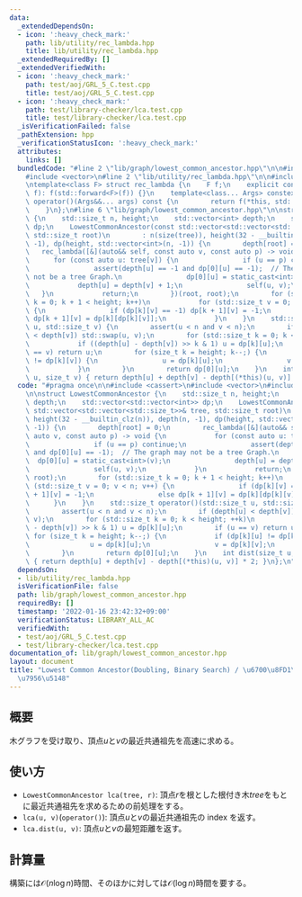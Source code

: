```yaml
---
data:
  _extendedDependsOn:
  - icon: ':heavy_check_mark:'
    path: lib/utility/rec_lambda.hpp
    title: lib/utility/rec_lambda.hpp
  _extendedRequiredBy: []
  _extendedVerifiedWith:
  - icon: ':heavy_check_mark:'
    path: test/aoj/GRL_5_C.test.cpp
    title: test/aoj/GRL_5_C.test.cpp
  - icon: ':heavy_check_mark:'
    path: test/library-checker/lca.test.cpp
    title: test/library-checker/lca.test.cpp
  _isVerificationFailed: false
  _pathExtension: hpp
  _verificationStatusIcon: ':heavy_check_mark:'
  attributes:
    links: []
  bundledCode: "#line 2 \"lib/graph/lowest_common_ancestor.hpp\"\n\n#include <cassert>\n\
    #include <vector>\n#line 2 \"lib/utility/rec_lambda.hpp\"\n\n#include <utility>\n\
    \ntemplate<class F> struct rec_lambda {\n    F f;\n    explicit constexpr rec_lambda(F&&\
    \ f): f(std::forward<F>(f)) {}\n    template<class... Args> constexpr decltype(auto)\
    \ operator()(Args&&... args) const {\n        return f(*this, std::forward<Args>(args)...);\n\
    \    }\n};\n#line 6 \"lib/graph/lowest_common_ancestor.hpp\"\n\nstruct LowestCommonAncestor\
    \ {\n    std::size_t n, height;\n    std::vector<int> depth;\n    std::vector<std::vector<int>>\
    \ dp;\n    LowestCommonAncestor(const std::vector<std::vector<std::size_t>>& tree,\
    \ std::size_t root)\n        : n(size(tree)), height(32 - __builtin_clz(n)), depth(n,\
    \ -1), dp(height, std::vector<int>(n, -1)) {\n        depth[root] = 0;\n     \
    \   rec_lambda([&](auto&& self, const auto v, const auto p) -> void {\n      \
    \      for (const auto u: tree[v]) {\n                if (u == p) continue;\n\
    \                assert(depth[u] == -1 and dp[0][u] == -1);  // The graph may\
    \ not be a tree Graph.\n                dp[0][u] = static_cast<int>(v);\n    \
    \            depth[u] = depth[v] + 1;\n                self(u, v);\n         \
    \   }\n            return;\n        })(root, root);\n        for (std::size_t\
    \ k = 0; k + 1 < height; k++)\n            for (std::size_t v = 0; v < n; v++)\
    \ {\n                if (dp[k][v] == -1) dp[k + 1][v] = -1;\n                else\
    \ dp[k + 1][v] = dp[k][dp[k][v]];\n            }\n    }\n    std::size_t operator()(std::size_t\
    \ u, std::size_t v) {\n        assert(u < n and v < n);\n        if (depth[u]\
    \ < depth[v]) std::swap(u, v);\n        for (std::size_t k = 0; k < height; ++k)\n\
    \            if ((depth[u] - depth[v]) >> k & 1) u = dp[k][u];\n        if (u\
    \ == v) return u;\n        for (size_t k = height; k--;) {\n            if (dp[k][u]\
    \ != dp[k][v]) {\n                u = dp[k][u];\n                v = dp[k][v];\n\
    \            }\n        }\n        return dp[0][u];\n    }\n    int dist(size_t\
    \ u, size_t v) { return depth[u] + depth[v] - depth[(*this)(u, v)] * 2; }\n};\n"
  code: "#pragma once\n\n#include <cassert>\n#include <vector>\n#include \"lib/utility/rec_lambda.hpp\"\
    \n\nstruct LowestCommonAncestor {\n    std::size_t n, height;\n    std::vector<int>\
    \ depth;\n    std::vector<std::vector<int>> dp;\n    LowestCommonAncestor(const\
    \ std::vector<std::vector<std::size_t>>& tree, std::size_t root)\n        : n(size(tree)),\
    \ height(32 - __builtin_clz(n)), depth(n, -1), dp(height, std::vector<int>(n,\
    \ -1)) {\n        depth[root] = 0;\n        rec_lambda([&](auto&& self, const\
    \ auto v, const auto p) -> void {\n            for (const auto u: tree[v]) {\n\
    \                if (u == p) continue;\n                assert(depth[u] == -1\
    \ and dp[0][u] == -1);  // The graph may not be a tree Graph.\n              \
    \  dp[0][u] = static_cast<int>(v);\n                depth[u] = depth[v] + 1;\n\
    \                self(u, v);\n            }\n            return;\n        })(root,\
    \ root);\n        for (std::size_t k = 0; k + 1 < height; k++)\n            for\
    \ (std::size_t v = 0; v < n; v++) {\n                if (dp[k][v] == -1) dp[k\
    \ + 1][v] = -1;\n                else dp[k + 1][v] = dp[k][dp[k][v]];\n      \
    \      }\n    }\n    std::size_t operator()(std::size_t u, std::size_t v) {\n\
    \        assert(u < n and v < n);\n        if (depth[u] < depth[v]) std::swap(u,\
    \ v);\n        for (std::size_t k = 0; k < height; ++k)\n            if ((depth[u]\
    \ - depth[v]) >> k & 1) u = dp[k][u];\n        if (u == v) return u;\n       \
    \ for (size_t k = height; k--;) {\n            if (dp[k][u] != dp[k][v]) {\n \
    \               u = dp[k][u];\n                v = dp[k][v];\n            }\n\
    \        }\n        return dp[0][u];\n    }\n    int dist(size_t u, size_t v)\
    \ { return depth[u] + depth[v] - depth[(*this)(u, v)] * 2; }\n};\n"
  dependsOn:
  - lib/utility/rec_lambda.hpp
  isVerificationFile: false
  path: lib/graph/lowest_common_ancestor.hpp
  requiredBy: []
  timestamp: '2022-01-16 23:42:32+09:00'
  verificationStatus: LIBRARY_ALL_AC
  verifiedWith:
  - test/aoj/GRL_5_C.test.cpp
  - test/library-checker/lca.test.cpp
documentation_of: lib/graph/lowest_common_ancestor.hpp
layout: document
title: "Lowest Common Ancestor(Doubling, Binary Search) / \u6700\u8FD1\u5171\u901A\
  \u7956\u5148"
---
```


## 概要

木グラフを受け取り、頂点$u$と$v$の最近共通祖先を高速に求める。

## 使い方

- `LowestCommonAncestor lca(tree, r)`: 頂点$r$を根とした根付き木$tree$をもとに最近共通祖先を求めるための前処理をする。
- `lca(u, v)`(`operator()`): 頂点$u$と$v$の最近共通祖先の index を返す。
- `lca.dist(u, v)`: 頂点$u$と$v$の最短距離を返す。

## 計算量

構築には$\mathcal{O}(n\log n)$時間、そのほかに対しては$\mathcal{O}(\log n)$時間を要する。
